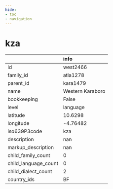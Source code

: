 ```yaml
---
hide:
- toc
- navigation
---
```

# kza
|                      | info             |
|:---------------------|:-----------------|
| id                   | west2466         |
| family_id            | atla1278         |
| parent_id            | kara1479         |
| name                 | Western Karaboro |
| bookkeeping          | False            |
| level                | language         |
| latitude             | 10.6298          |
| longitude            | -4.76482         |
| iso639P3code         | kza              |
| description          | nan              |
| markup_description   | nan              |
| child_family_count   | 0                |
| child_language_count | 0                |
| child_dialect_count  | 2                |
| country_ids          | BF               |